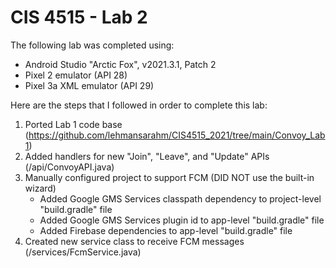 # CIS 4515 - Lab 2

The following lab was completed using:
- Android Studio "Arctic Fox", v2021.3.1, Patch 2
- Pixel 2 emulator (API 28)
- Pixel 3a XML emulator (API 29)

Here are the steps that I followed in order to complete this lab:
1. Ported Lab 1 code base (https://github.com/lehmansarahm/CIS4515_2021/tree/main/Convoy_Lab1)
2. Added handlers for new "Join", "Leave", and "Update" APIs (/api/ConvoyAPI.java)
3. Manually configured project to support FCM (DID NOT use the built-in wizard)
    - Added Google GMS Services classpath dependency to project-level "build.gradle" file
    - Added Google GMS Services plugin id to app-level "build.gradle" file
    - Added Firebase dependencies to app-level "build.gradle" file
4. Created new service class to receive FCM messages (/services/FcmService.java)